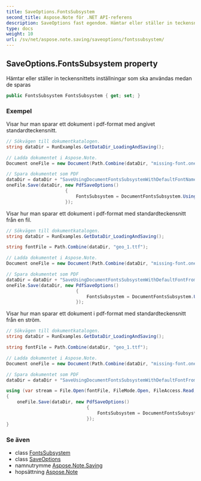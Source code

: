 ```yaml
---
title: SaveOptions.FontsSubsystem
second_title: Aspose.Note för .NET API-referens
description: SaveOptions fast egendom. Hämtar eller ställer in teckensnittets inställningar som ska användas medan de sparas
type: docs
weight: 10
url: /sv/net/aspose.note.saving/saveoptions/fontssubsystem/
---
```

## SaveOptions.FontsSubsystem property

Hämtar eller ställer in teckensnittets inställningar som ska användas medan de sparas

```csharp
public FontsSubsystem FontsSubsystem { get; set; }
```

### Exempel

Visar hur man sparar ett dokument i pdf-format med angivet standardteckensnitt.

```csharp
// Sökvägen till dokumentkatalogen.
string dataDir = RunExamples.GetDataDir_LoadingAndSaving();

// Ladda dokumentet i Aspose.Note.
Document oneFile = new Document(Path.Combine(dataDir, "missing-font.one"));

// Spara dokumentet som PDF
dataDir = dataDir + "SaveUsingDocumentFontsSubsystemWithDefaultFontName_out.pdf";
oneFile.Save(dataDir, new PdfSaveOptions() 
                      {
                          FontsSubsystem = DocumentFontsSubsystem.UsingDefaultFont("Times New Roman")
                      });
```

Visar hur man sparar ett dokument i pdf-format med standardteckensnitt från en fil.

```csharp
// Sökvägen till dokumentkatalogen.
string dataDir = RunExamples.GetDataDir_LoadingAndSaving();

string fontFile = Path.Combine(dataDir, "geo_1.ttf");

// Ladda dokumentet i Aspose.Note.
Document oneFile = new Document(Path.Combine(dataDir, "missing-font.one"));

// Spara dokumentet som PDF
dataDir = dataDir + "SaveUsingDocumentFontsSubsystemWithDefaultFontFromFile_out.pdf";
oneFile.Save(dataDir, new PdfSaveOptions()
                          {
                              FontsSubsystem = DocumentFontsSubsystem.UsingDefaultFontFromFile(fontFile)
                          });
```

Visar hur man sparar ett dokument i pdf-format med standardteckensnitt från en ström.

```csharp
// Sökvägen till dokumentkatalogen.
string dataDir = RunExamples.GetDataDir_LoadingAndSaving();

string fontFile = Path.Combine(dataDir, "geo_1.ttf");

// Ladda dokumentet i Aspose.Note.
Document oneFile = new Document(Path.Combine(dataDir, "missing-font.one"));

// Spara dokumentet som PDF
dataDir = dataDir + "SaveUsingDocumentFontsSubsystemWithDefaultFontFromStream_out.pdf";

using (var stream = File.Open(fontFile, FileMode.Open, FileAccess.Read, FileShare.Read))
{
    oneFile.Save(dataDir, new PdfSaveOptions()
                              {
                                  FontsSubsystem = DocumentFontsSubsystem.UsingDefaultFontFromStream(stream)
                              });
}
```

### Se även

* class [FontsSubsystem](../../../aspose.note.fonts/fontssubsystem/)
* class [SaveOptions](../)
* namnutrymme [Aspose.Note.Saving](../../saveoptions/)
* hopsättning [Aspose.Note](../../../)


